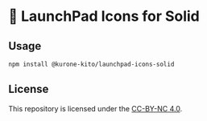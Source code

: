 # 🚀 LaunchPad Icons for Solid

## Usage

```sh
npm install @kurone-kito/launchpad-icons-solid
```

## License

This repository is licensed under the [CC-BY-NC 4.0](LICENSE).
